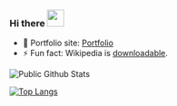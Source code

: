 ### Hi there <img src="https://raw.githubusercontent.com/sawankumar/sawankumar/master/assets/Hi.gif" width="30px">

- 🎯 Portfolio site: [Portfolio](https://sawankumar.gitlab.io/)
- ⚡ Fun fact: Wikipedia is [downloadable](https://en.wikipedia.org/wiki/Wikipedia:Database_download).


![Public Github Stats](https://github-readme-stats.vercel.app/api?username=sawankumar&show_icons=true&hide_border=true)

[![Top Langs](https://github-readme-stats.vercel.app/api/top-langs/?username=sawankumar&layout=compact&hide_border=true)](https://github.com/sawankumar/GithubProfile)


